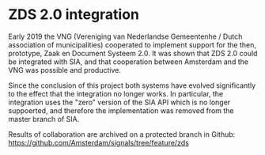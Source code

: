 # ZDS 2.0 integration

Early 2019 the VNG (Vereniging van Nederlandse Gemeentenhe / Dutch association
of municipalities) cooperated to implement support for the then, prototype,
Zaak en Document Systeem 2.0. It was shown that ZDS 2.0 could be integrated
with SIA, and that cooperation between Amsterdam and the VNG was possible and
productive.

Since the conclusion of this project both systems have evolved significantly
to the effect that the integration no longer works. In particular, the
integration uses the "zero" version of the SIA API which is no longer
suppoerted, and therefore the implementation was removed from the master
branch of SIA.

Results of collaboration are archived on a protected branch in Github:
https://github.com/Amsterdam/signals/tree/feature/zds
